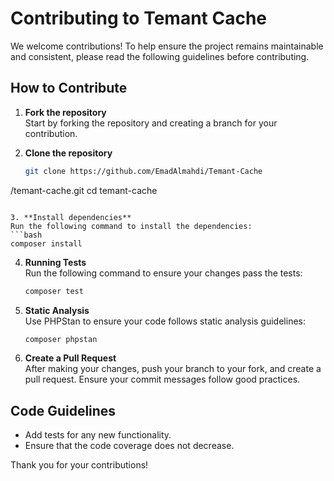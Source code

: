 
# Contributing to Temant Cache

We welcome contributions! To help ensure the project remains maintainable and consistent, please read the following guidelines before contributing.

## How to Contribute

1. **Fork the repository**  
   Start by forking the repository and creating a branch for your contribution.

2. **Clone the repository**  
   ```bash
   git clone https://github.com/EmadAlmahdi/Temant-Cache

/temant-cache.git
   cd temant-cache
   ```

3. **Install dependencies**  
   Run the following command to install the dependencies:
   ```bash
   composer install
   ```

4. **Running Tests**  
   Run the following command to ensure your changes pass the tests:
   ```bash
   composer test
   ```

5. **Static Analysis**  
   Use PHPStan to ensure your code follows static analysis guidelines:
   ```bash
   composer phpstan
   ```

6. **Create a Pull Request**  
   After making your changes, push your branch to your fork, and create a pull request. Ensure your commit messages follow good practices.

## Code Guidelines

- Add tests for any new functionality.
- Ensure that the code coverage does not decrease.

Thank you for your contributions!
